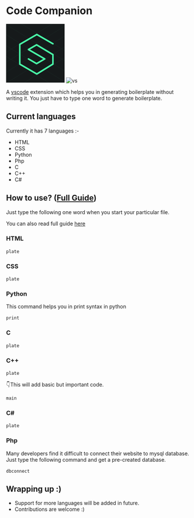 # Code Companion

![logo](./img/logo.png)
![vs](https://code.visualstudio.com/assets/branding/app-icon.png)

A [vscode](https://code.visualstudi.com) extension which helps you in generating boilerplate without writing it. You just have to type one word to generate boilerplate.

## Current languages

Currently it has 7 languages :-

- HTML
- CSS
- Python
- Php
- C
- C++
- C#

## How to use? ([Full Guide](/vsc-extension-quickstart.md))

Just type the following one word when you start your particular file.

You can also read full guide [here](/vsc-extension-quickstart.md)

### HTML

```
plate
```

### CSS

```
plate
```

### Python

This command helps you in print syntax in python

```
print
```

### C

```
plate
```

### C++

```
plate
```

👇This will add basic but important code.

```
main
```

### C#

```
plate
```

### Php

Many developers find it difficult to connect their website to mysql database. Just type the following command and get a pre-created database.

```
dbconnect
```

## Wrapping up :)

- Support for more languages will be added in future.
- Contributions are welcome :)
